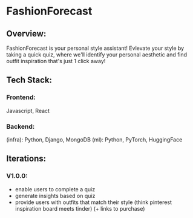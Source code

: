 # FashionForecast

## Overview: 

FashionForecast is your personal style assistant! Evlevate your style by taking a quick quiz, where we'll identify your personal aesthetic and find outfit inspiration that's just 1 click away!

## Tech Stack:

### Frontend: 
Javascript, React

### Backend:
(infra): Python, Django, MongoDB
(ml): Python, PyTorch, HuggingFace

## Iterations:

### V1.0.0: 
- enable users to complete a quiz
- generate insights based on quiz
- provide users with outfits that match their style (think pinterest inspiration board meets tinder) (+ links to purchase)
